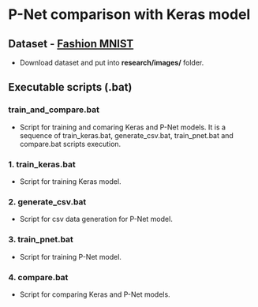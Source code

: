 # P-Net comparison with Keras model

## Dataset - [Fashion MNIST](https://www.kaggle.com/qnkhuat/fashionmnist)

- Download dataset and put into **research/images/** folder.

## Executable scripts (.bat)

### train_and_compare.bat

- Script for training and comaring Keras and P-Net models. It is a sequence of train_keras.bat, generate_csv.bat, train_pnet.bat and compare.bat scripts execution.

### 1. train_keras.bat

- Script for training Keras model.

### 2. generate_csv.bat

- Script for csv data generation for P-Net model.

### 3. train_pnet.bat

- Script for training P-Net model.

### 4. compare.bat

- Script for comparing Keras and P-Net models.







